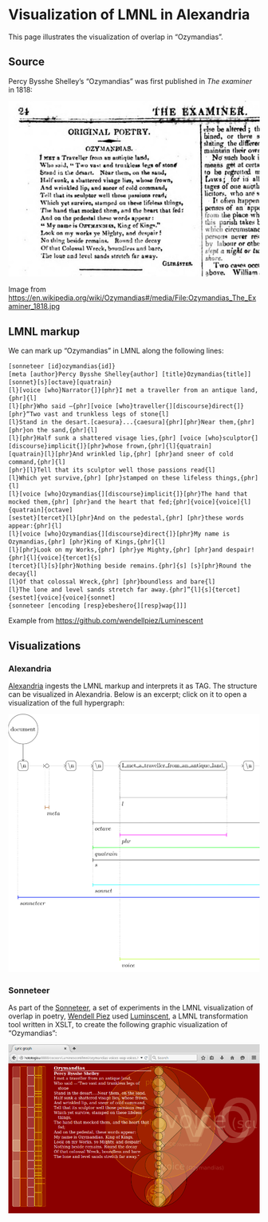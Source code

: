 # Visualization of LMNL in Alexandria

This page illustrates the visualization of overlap in “Ozymandias”.

## Source

Percy Bysshe Shelley’s “Ozymandias” was first published in _The examiner_ in 1818:

![](images/Ozymandias_The_Examiner_1818.jpg)

Image from <https://en.wikipedia.org/wiki/Ozymandias#/media/File:Ozymandias_The_Examiner_1818.jpg>

## LMNL markup

We can mark up “Ozymandias” in LMNL along the following lines:

```text
[sonneteer [id}ozymandias{id]}
[meta [author}Percy Bysshe Shelley{author] [title}Ozymandias{title]]
[sonnet}[s}[octave}[quatrain}
[l}[voice [who}Narrator{]}[phr}I met a traveller from an antique land,{phr]{l]
[l}[phr}Who said —{phr][voice [who}traveller{][discourse}direct{]}[phr}“Two vast and trunkless legs of stone{l]
[l}Stand in the desart.[caesura}...{caesura]{phr][phr}Near them,{phr] [phr}on the sand,{phr]{l]
[l}[phr}Half sunk a shattered visage lies,{phr] [voice [who}sculptor{][discourse}implicit{]}[phr}whose frown,{phr]{l]{quatrain]
[quatrain}[l}[phr}And wrinkled lip,{phr] [phr}and sneer of cold command,{phr]{l]
[phr}[l}Tell that its sculptor well those passions read{l]
[l}Which yet survive,{phr] [phr}stamped on these lifeless things,{phr]{l]
[l}[voice [who}Ozymandias{][discourse}implicit{]}[phr}The hand that mocked them,{phr] [phr}and the heart that fed;{phr]{voice]{voice]{l]{quatrain]{octave]
[sestet}[tercet}[l}[phr}And on the pedestal,{phr] [phr}these words appear:{phr]{l]
[l}[voice [who}Ozymandias{][discourse}direct{]}[phr}My name is Ozymandias,{phr] [phr}King of Kings,{phr]{l]
[l}[phr}Look on my Works,{phr] [phr}ye Mighty,{phr] [phr}and despair!{phr]{l]{voice]{tercet]{s]
[tercet}[l}[s}[phr}Nothing beside remains.{phr]{s] [s}[phr}Round the decay{l]
[l}Of that colossal Wreck,{phr] [phr}boundless and bare{l]
[l}The lone and level sands stretch far away.{phr]”{l]{s]{tercet]{sestet]{voice]{voice]{sonnet]
{sonneteer [encoding [resp}ebeshero{][resp}wap{]]]
```

Example from <https://github.com/wendellpiez/Luminescent>

## Visualizations

### Alexandria

[Alexandria](../week_3/alexandria.md) ingests the LMNL markup and interprets it as TAG. The structure can be visualized in Alexandria. Below is an excerpt; click on it to open a visualization of the full hypergraph:

[![](images/ozymandias_alexandria_snippet.png)](ozymandias_hypergraph.svg)

### Sonneteer

As part of the [Sonneteer](http://pellucidliterature.org/Sonneteer/index.html), a set of experiments in the LMNL visualization of overlap in poetry, [Wendell Piez](http://www.wendellpiez.com/) used [Luminscent](https://github.com/wendellpiez/Luminescent), a LMNL transformation tool written in XSLT, to create the following graphic visualization of “Ozymandias”:

![](images/ozymandias_screenshot.png)  